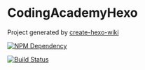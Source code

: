 # CodingAcademyHexo

Project generated by [create-hexo-wiki](https://tech-query.me/create-hexo-wiki/)

[![NPM Dependency](https://david-dm.org/Akagilnc/CodingAcademyHexo.svg)](https://david-dm.org/Akagilnc/CodingAcademyHexo)

[![Build Status](https://travis-ci.org/Akagilnc/CodingAcademyHexo.svg?branch=master)](https://travis-ci.org/Akagilnc/CodingAcademyHexo)
